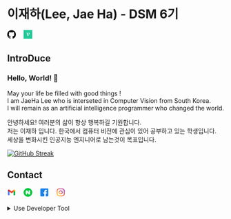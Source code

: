# 이재하(Lee, Jae Ha) - DSM 6기   
<a href="http://www.github.com/CV-JaeHa"><img src = "github.png" width="4%"></a>　
<a href="http://.velog.io/@taki0412" target="_blank"><img src = "velog.jpg" width="4%"></a>　

## IntroDuce
### Hello, World! 👋
May your life be filled with good things !   
I am JaeHa Lee who is interseted in Computer Vision from South Korea.   
I will remain as an artificial intelligence programmer who changed the world.   
   
   
안녕하세요! 여러분의 삶이 항상 행복하길 기원합니다.   
저는 이재하 입니다. 한국에서 컴퓨터 비전에 관심이 있어 공부하고 있는 학생입니다.   
세상을 변화시킨 인공지능 엔지니어로 남는것이 목표입니다.  

[![GitHub Streak](https://github-readme-streak-stats.herokuapp.com?user=CV-JaeHa&theme=onedark_duo&hide_border=true&background=21262D&stroke=FFFFFF&currStreakNum=DDDDDD&sideNums=DDDDDD&ring=1C40DD&fire=4BDDD1)](https://git.io/streak-stats)

## Contact
<a href="mailto:taki041210@gmail.com"><img src = "gmail.png" width="4%"></a>　
<a href="mailto:taki041210@naver.com"><img src = "naver.png" width="4%"></a>　
<a href="http://www.facebook.com/JaeHa0412"><img src = "facebook.png" width="4%"></a>　
<a href="http://www.instargram.com/jae_ha_0412"><img src = "instargram.png" width="4%"></a>　
</br>

<details>
<summary>Use Developer Tool</summary>
<div markdown="1">

### Skill  
<a href=""><img src = "python.png" width="4%"></a>　
<a href=""><img src = "pytorch.png" width="4%"></a>　
<a href=""><img src = "opencv.png" width="4%"></a>　
<a href=""><img src = "pandas.png" width="4%"></a>

### Environment
#### IDE
<a href=""><img src = "pycharm.png" width="4%"></a>　
<a href=""><img src = "vscode.png" width="4%"></a>　
<a href=""><img src = "jupyter.png" width="4%"></a>

#### OS
<a href=""><img src = "macos.png" width="4%"></a>　
<a href=""><img src = "ubuntu.png" width="4%"></a>　
<a href=""><img src = "windows.png" width="4%"></a>　

#### Virtual Environment
<a href=""><img src = "docker.png" width="4%"></a>　
<a href=""><img src = "anaconda.png" width="4%"></a>　